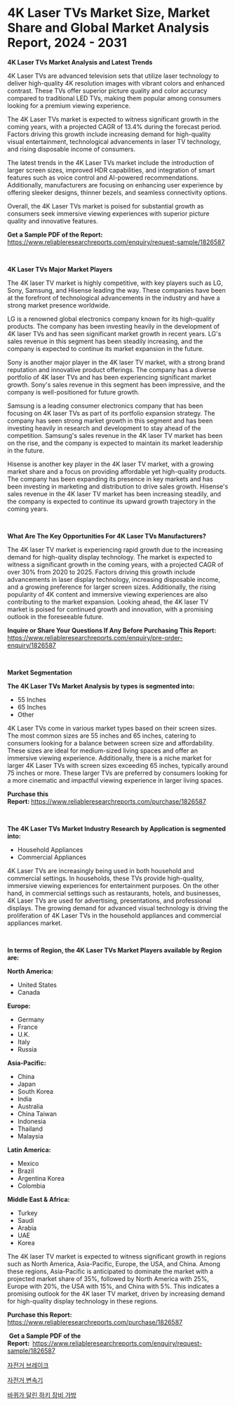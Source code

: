 <p><h1>4K Laser TVs Market Size, Market Share and Global Market Analysis Report, 2024 - 2031</h1></p><p><strong>4K Laser TVs Market Analysis and Latest Trends</strong></p>
<p><p>4K Laser TVs are advanced television sets that utilize laser technology to deliver high-quality 4K resolution images with vibrant colors and enhanced contrast. These TVs offer superior picture quality and color accuracy compared to traditional LED TVs, making them popular among consumers looking for a premium viewing experience.</p><p>The 4K Laser TVs market is expected to witness significant growth in the coming years, with a projected CAGR of 13.4% during the forecast period. Factors driving this growth include increasing demand for high-quality visual entertainment, technological advancements in laser TV technology, and rising disposable income of consumers.</p><p>The latest trends in the 4K Laser TVs market include the introduction of larger screen sizes, improved HDR capabilities, and integration of smart features such as voice control and AI-powered recommendations. Additionally, manufacturers are focusing on enhancing user experience by offering sleeker designs, thinner bezels, and seamless connectivity options.</p><p>Overall, the 4K Laser TVs market is poised for substantial growth as consumers seek immersive viewing experiences with superior picture quality and innovative features.</p></p>
<p><strong>Get a Sample PDF of the Report:&nbsp;</strong> <a href="https://www.reliableresearchreports.com/enquiry/request-sample/1826587">https://www.reliableresearchreports.com/enquiry/request-sample/1826587</a></p>
<p>&nbsp;</p>
<p><strong>4K Laser TVs Major Market Players</strong></p>
<p><p>The 4K laser TV market is highly competitive, with key players such as LG, Sony, Samsung, and Hisense leading the way. These companies have been at the forefront of technological advancements in the industry and have a strong market presence worldwide.</p><p>LG is a renowned global electronics company known for its high-quality products. The company has been investing heavily in the development of 4K laser TVs and has seen significant market growth in recent years. LG's sales revenue in this segment has been steadily increasing, and the company is expected to continue its market expansion in the future.</p><p>Sony is another major player in the 4K laser TV market, with a strong brand reputation and innovative product offerings. The company has a diverse portfolio of 4K laser TVs and has been experiencing significant market growth. Sony's sales revenue in this segment has been impressive, and the company is well-positioned for future growth.</p><p>Samsung is a leading consumer electronics company that has been focusing on 4K laser TVs as part of its portfolio expansion strategy. The company has seen strong market growth in this segment and has been investing heavily in research and development to stay ahead of the competition. Samsung's sales revenue in the 4K laser TV market has been on the rise, and the company is expected to maintain its market leadership in the future.</p><p>Hisense is another key player in the 4K laser TV market, with a growing market share and a focus on providing affordable yet high-quality products. The company has been expanding its presence in key markets and has been investing in marketing and distribution to drive sales growth. Hisense's sales revenue in the 4K laser TV market has been increasing steadily, and the company is expected to continue its upward growth trajectory in the coming years.</p></p>
<p>&nbsp;</p>
<p><strong>What Are The Key Opportunities For 4K Laser TVs Manufacturers?</strong></p>
<p><p>The 4K laser TV market is experiencing rapid growth due to the increasing demand for high-quality display technology. The market is expected to witness a significant growth in the coming years, with a projected CAGR of over 30% from 2020 to 2025. Factors driving this growth include advancements in laser display technology, increasing disposable income, and a growing preference for larger screen sizes. Additionally, the rising popularity of 4K content and immersive viewing experiences are also contributing to the market expansion. Looking ahead, the 4K laser TV market is poised for continued growth and innovation, with a promising outlook in the foreseeable future.</p></p>
<p><strong>Inquire or Share Your Questions If Any Before Purchasing This Report:</strong> <a href="https://www.reliableresearchreports.com/enquiry/pre-order-enquiry/1826587">https://www.reliableresearchreports.com/enquiry/pre-order-enquiry/1826587</a></p>
<p>&nbsp;</p>
<p><strong>Market Segmentation</strong></p>
<p><strong>The 4K Laser TVs Market Analysis by types is segmented into:</strong></p>
<p><ul><li>55 Inches</li><li>65 Inches</li><li>Other</li></ul></p>
<p><p>4K Laser TVs come in various market types based on their screen sizes. The most common sizes are 55 inches and 65 inches, catering to consumers looking for a balance between screen size and affordability. These sizes are ideal for medium-sized living spaces and offer an immersive viewing experience. Additionally, there is a niche market for larger 4K Laser TVs with screen sizes exceeding 65 inches, typically around 75 inches or more. These larger TVs are preferred by consumers looking for a more cinematic and impactful viewing experience in larger living spaces.</p></p>
<p><strong>Purchase this Report:&nbsp;</strong><a href="https://www.reliableresearchreports.com/purchase/1826587">https://www.reliableresearchreports.com/purchase/1826587</a></p>
<p>&nbsp;</p>
<p><strong>The 4K Laser TVs Market Industry Research by Application is segmented into:</strong></p>
<p><ul><li>Household Appliances</li><li>Commercial Appliances</li></ul></p>
<p><p>4K Laser TVs are increasingly being used in both household and commercial settings. In households, these TVs provide high-quality, immersive viewing experiences for entertainment purposes. On the other hand, in commercial settings such as restaurants, hotels, and businesses, 4K Laser TVs are used for advertising, presentations, and professional displays. The growing demand for advanced visual technology is driving the proliferation of 4K Laser TVs in the household appliances and commercial appliances market.</p></p>
<p>&nbsp;</p>
<p><strong>In terms of Region, the 4K Laser TVs Market Players available by Region are:</strong></p>
<p>
    <p> <strong> North America: </strong>
        <ul>
            <li>United States</li>
            <li>Canada</li>
        </ul>
        </p> 
    <p> <strong> Europe: </strong>
        <ul>
            <li>Germany</li>
            <li>France</li>
            <li>U.K.</li>
            <li>Italy</li>
            <li>Russia</li>
        </ul>
        </p> 
    <p> <strong> Asia-Pacific: </strong>
        <ul>
            <li>China</li>
            <li>Japan</li>
            <li>South Korea</li>
            <li>India</li>
            <li>Australia</li>
            <li>China Taiwan</li>
            <li>Indonesia</li>
            <li>Thailand</li>
            <li>Malaysia</li>
        </ul>
        </p> 
    <p> <strong> Latin America: </strong>
        <ul>
            <li>Mexico</li>
            <li>Brazil</li>
            <li>Argentina Korea</li>
            <li>Colombia</li>
        </ul>
        </p> 
    <p> <strong> Middle East & Africa: </strong>
        <ul>
            <li>Turkey</li>
            <li>Saudi</li>
            <li>Arabia</li>
            <li>UAE</li>
            <li>Korea</li>
        </ul>
    </p>
    </p>
<p><p>The 4K laser TV market is expected to witness significant growth in regions such as North America, Asia-Pacific, Europe, the USA, and China. Among these regions, Asia-Pacific is anticipated to dominate the market with a projected market share of 35%, followed by North America with 25%, Europe with 20%, the USA with 15%, and China with 5%. This indicates a promising outlook for the 4K laser TV market, driven by increasing demand for high-quality display technology in these regions.</p></p>
<p><strong>Purchase this Report: </strong><a href="https://www.reliableresearchreports.com/purchase/1826587">https://www.reliableresearchreports.com/purchase/1826587</a></p>
<p>&nbsp;<strong>Get a Sample PDF of the Report:&nbsp;&nbsp;</strong><a href="https://www.reliableresearchreports.com/enquiry/request-sample/1826587">https://www.reliableresearchreports.com/enquiry/request-sample/1826587</a></p>
<p><strong></strong></p>
<p><p><a href="https://github.com/Skyleitney456456/Market-Research-Report-List-1/blob/main/62983566549.md">자전거 브레이크</a></p><p><a href="https://github.com/iansanftyord09878/Market-Research-Report-List-1/blob/main/65847576550.md">자전거 변속기</a></p><p><a href="https://github.com/crfsywufhm81415/Market-Research-Report-List-1/blob/main/57876106551.md">바퀴가 달린 하키 장비 가방</a></p></p>